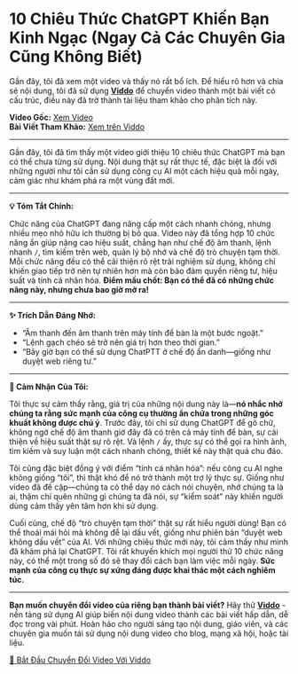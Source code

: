 # 10 Chiêu Thức ChatGPT Khiến Bạn Kinh Ngạc (Ngay Cả Các Chuyên Gia Cũng Không Biết)

Gần đây, tôi đã xem một video và thấy nó rất bổ ích. Để hiểu rõ hơn và chia sẻ nội dung, tôi đã sử dụng **[Viddo](https://viddo.pro/)** để chuyển video thành một bài viết có cấu trúc, điều này đã trở thành tài liệu tham khảo cho phân tích này.

**Video Gốc:** [Xem Video](https://www.youtube.com/watch?v=1BzvI-FTZ0U)  
**Bài Viết Tham Khảo:** [Xem trên Viddo](https://viddo.pro/zh/video-result/8a2c62ac-e252-408f-9b78-6602873e1ab1)

---

Gần đây, tôi đã tìm thấy một video giới thiệu 10 chiêu thức ChatGPT mà bạn có thể chưa từng sử dụng. Nội dung thật sự rất thực tế, đặc biệt là đối với những người như tôi cần sử dụng công cụ AI một cách hiệu quả mỗi ngày, cảm giác như khám phá ra một vùng đất mới.

---

**💡 Tóm Tắt Chính:**

Chức năng của ChatGPT đang nâng cấp một cách nhanh chóng, nhưng nhiều mẹo nhỏ hữu ích thường bị bỏ qua. Video này đã tổng hợp 10 chức năng ẩn giúp nâng cao hiệu suất, chẳng hạn như chế độ âm thanh, lệnh nhanh `/`, tìm kiếm trên web, quản lý bộ nhớ và chế độ trò chuyện tạm thời. Mỗi chức năng đều có thể cải thiện rõ rệt trải nghiệm sử dụng, không chỉ khiến giao tiếp trở nên tự nhiên hơn mà còn bảo đảm quyền riêng tư, hiệu suất và tính cá nhân hóa. **Điểm mấu chốt: Bạn có thể đã có những chức năng này, nhưng chưa bao giờ mở ra!**

---

**✨ Trích Dẫn Đáng Nhớ:**

- “Âm thanh đến âm thanh trên máy tính để bàn là một bước ngoặt.”
- “Lệnh gạch chéo sẽ trở nên giá trị hơn theo thời gian.”
- “Bây giờ bạn có thể sử dụng ChatPTT ở chế độ ẩn danh—giống như duyệt web riêng tư.”

---

**🧠 Cảm Nhận Của Tôi:**

Tôi thực sự cảm thấy rằng, giá trị của những nội dung này là—**nó nhắc nhở chúng ta rằng sức mạnh của công cụ thường ẩn chứa trong những góc khuất không được chú ý**. Trước đây, tôi chỉ sử dụng ChatGPT để gõ chữ, không ngờ chế độ âm thanh giờ đây đã có trên cả máy tính để bàn, sự cải thiện về hiệu suất thật sự rõ rệt. Và lệnh `/` ấy, thực sự có thể gọi ra hình ảnh, tìm kiếm và suy luận một cách nhanh chóng, thiết kế này thật quá chu đáo.

Tôi cũng đặc biệt đồng ý với điểm “tính cá nhân hóa”: nếu công cụ AI nghe không giống “tôi”, thì thật khó để nó trở thành một trợ lý thực sự. Giống như video đã đề cập—chúng ta có thể dạy nó cách nói chuyện, nhớ chúng ta là ai, thậm chí quên những gì chúng ta đã nói, sự “kiểm soát” này khiến người dùng cảm thấy yên tâm hơn khi sử dụng.

Cuối cùng, chế độ “trò chuyện tạm thời” thật sự rất hiểu người dùng! Bạn có thể thoải mái hỏi mà không để lại dấu vết, giống như phiên bản “duyệt web không dấu vết” của AI. Với những chiêu thức mới này, tôi cảm thấy như mình đã khám phá lại ChatGPT. Tôi rất khuyến khích mọi người thử 10 chức năng này, có thể một trong số đó sẽ thay đổi cách bạn làm việc mỗi ngày. **Sức mạnh của công cụ thực sự xứng đáng được khai thác một cách nghiêm túc.**

---

**Bạn muốn chuyển đổi video của riêng bạn thành bài viết?** Hãy thử **[Viddo](https://viddo.pro/)** - nền tảng sử dụng AI giúp biến nội dung video thành các bài viết hấp dẫn, dễ đọc trong vài phút. Hoàn hảo cho người sáng tạo nội dung, giáo viên, và các chuyên gia muốn tái sử dụng nội dung video cho blog, mạng xã hội, hoặc tài liệu.

[🚀 Bắt Đầu Chuyển Đổi Video Với Viddo](https://viddo.pro/)